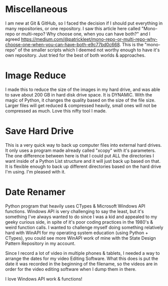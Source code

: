 # Miscellaneous

I am new at Git & GitHub, so I faced the decision if I should put everything in many repositories, or one repository. I saw this article here called "Mono-repo or multi-repo? Why choose one, when you can have both?" and I agreed https://medium.com/@patrickleet/mono-repo-or-multi-repo-why-choose-one-when-you-can-have-both-e9c77bd0c668. This is the "mono-repo" of the smaller scripts which I deemed not worthy enough to have it's own repository. Just tried for the best of both worlds & approaches. 

# Image Reduce

I made this to reduce the size of the images in my hard drive, and was able to save about 200 GB in hard disk drive space. It is DYNAMIC. With the magic of Python, it changes the quality based on the size of the file size. Larger files will get reduced & compressed heavily, small ones will not be compressed as much. Love this nifty tool I made. 

# Save Hard Drive

This is a very quick way to back up computer files into external hard drives. It only uses a program made already called "xcopy" with it's parameters. The one difference between here is that I could put ALL the directories I want inside of a Python List structure and it will just back up based on that. It is flexible enough to back up different directories based on the hard drive I'm using. I'm pleased with it.

# Date Renamer

Python program that heavily uses CTypes & Microsoft Windows API functions. Windows API is very challenging to say the least, but it's something I've always wanted to do since I was a kid and appealed to my geeky curious side, in spite of it's poor coding practices in the 1980's & weird function calls. I wanted to challenge myself doing something relatively hard with WinAPI for my operating system education (using Python + CTypes), you could see more WinAPI work of mine with the State Design Pattern Repository in my account.

Since I record a lot of video in multiple phones & tablets, I needed a way to arrange the dates for my video Editing Software. What this does is put the date it was recorded in the beginning of the filename, so the videos are in order for the video editing software when I dump them in there.

I love Windows API work & functions!